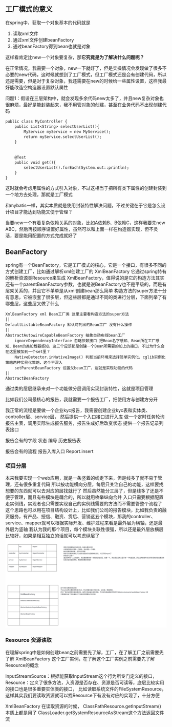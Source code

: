 ## 工厂模式的意义

在spring中，获取一个对象基本的代码就是
1. 读取xml文件
2. 通过xml文件创建beanFactory
3. 通过beanFactory得到bean也就是对象

这样看肯定比new一个对象要复杂，那**它究竟是为了解决什么问题呢？**

在正常情况，我需要一个对象，new一下就好了，但是实操情况会发现做了很多不必要的new代码，这时候就想到了工厂模式，但工厂模式还是会有创建代码，所以还是需要，但是对于复杂对象，我还需要在new的时候给一些属性设置，这样我最好能改造空构造器设置默认属性

问题1：假设在三层架构中，就会发现多余代码new太多了，并且new复杂对象也很麻烦，最好是能封装起来，我不用管对象的创建，甚至在业务代码不出现创建代码
```
public class MyController {
    public List<String> selectUserList(){
        MyService myService = new MyService();
        return myService.selectUserList();
    }
    
    
    @Test
    public void get(){
        selectUserList().forEach(System.out::println);
    }
}
```
这时就会考虑用属性的方式引入对象，不过这相当于把所有类下属性的创建封装到一个地方去处理，那就是工厂模式

和mybatis一样，其实本质就是使用封装特性解决问题，不过关键在于它是怎么设计项目才能达到功能又便于管理？

当要new一个有着复杂依赖关系的对象，比如A依赖B、B依赖C，这样我要先new ABC，然后再按顺序设置好属性，虽然可以和上面一样在构造器实现，但不灵活，要是能用配置的方式完成就好了

## BeanFactory

spring有一个BeanFactory，它是工厂模式的核心，它是一个接口，有很多不同的方式创建工厂，比如通过解析xml创建工厂的 XmlBeanFactory
它通过spring特有的解析资源类Resource来生成 XmlBeanFactory，值得说的是它的构造方法其实还有一个parentBeanFactory参数，也就是说BeanFactory也不是平级的，而是有层架关系的，并且它不单单是从xml创建bean那么简单
构造方法的super方法十分有意思，它被嵌套了很多层，但这些层都是通过不同的类进行分层，下面列举了有哪些层，这些层又做了什么

```
XmlBeanFactory xml Bean工厂类 这里主要看构造方法的super方法
||
DefaultListableBeanFactory 默认可列出的Bean工厂 没有什么操作
||
AbstractAutowireCapableBeanFactory 抽象自动布线bean工厂
    ignoreDependencyInterface 忽略依赖接口 把Bean名字感知、Bean所在工厂感知、Bean的类加载器感知，这三个应该都是创建一个Bean所需要的加上的接口，不过为什么会在这里被加到一个set里？
    NativeDetector.inNativeImage() 判断当前环境来选择简单实例化、cglib实例化策略两种实例化策略，这个不深入
    setParentBeanFactory 设置父bean工厂，这就是实现功能的代码
||
AbstractBeanFactory
```


通过类的层层继承来对一个功能做分层调用实现封装特性，这就是项目管理

比如我们公司最核心的报告，我就需要一个报告工厂，把使用方与创建方分开

我正常的流程是要做一个企业kyc报告，我需要创建企业kyc表和实体类、controller层、service层，
然后提供一个入口接口进行入库
做一个定时任务轮询报告主表，调用实际生成报告服务，报告生成好后改变状态
提供一个报告记录列表接口

报告会有的字段
状态
编号
历史报告表

报告会有的流程
报告入库入口
Report.insert

### 项目分层
本来我要实现一个web应用，就是一条竖着的线走下来，但是线多了就不易于管理，还有很多重复代码
所以按功能横向分层，每层只关注自己的功能，这样要找想要的东西就可以去对应的层找就行了
然后虽然能分三层了，但是线多了还是不便于管理，而且有些模块是耦合的，所以就用枚举纵向合并
入口只需要根据配置走实例线，实现者也只需要实现自己的实例线需要的方法而不需要管整个流程了
这个思路也可以用在项目结构设计上，比如我们公司的报告模块，比如我负责的融资服务，有产品、授信、融资、贷后、营销这五个模块，那我的controller、service、mapper就可以根据实际开发、维护过程来看是最外层为横轴，还是最外层为竖轴
我认为我的那个项目，每个模块关联性很强，所以还是最外层放横层比较好，如果是相互独立的话就可以考虑纵层了
![img.png](images/250223.png)

### Resource 资源读取
在理解spring中是如何创建bean之前需要先了解，工厂，在了解工厂之前需要先了解 XmlBeanFactory 这个工厂实例，在了解这个工厂实例之前需要先了解Resource的概念

InputStreamSource：根据能获取InputStream这个行为所专门定义的接口，
Resource：定义了很多方法，入资源是否存在、资源是否可读等，底层比较实用的接口也是很多重要实体类的接口，
比如读取系统文件的FileSystemResource，这样其实我们要读取资源就可以找Resource下有没有对应的实现了，十分方便

XmlBeanFactory 在读取资源的时候，
ClassPathResource.getInputStream() 本质上都是用了 ClassLoader.getSystemResourceAsStream这个方法返回文件流